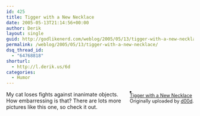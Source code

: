 ```yaml
---
id: 425
title: Tigger with a New Necklace
date: 2005-05-13T21:14:56+00:00
author: Derik
layout: single
guid: http://godlikenerd.com/weblog/2005/05/13/tigger-with-a-new-necklace/
permalink: /weblog/2005/05/13/tigger-with-a-new-necklace/
dsq_thread_id:
  - "64768818"
shorturl:
  - http://l.derik.us/6d
categories:
  - Humor
---
```

<div style="float: right; margin-left: 10px; margin-bottom: 10px;">
  <a href="http://www.flickr.com/photos/d00d/13762335/" title="photo sharing"><img src="http://photos12.flickr.com/13762335_6365a23936_m.jpg" alt="" style="border: solid 2px #000000;" /></a> <br /> <span style="font-size: 0.9em; margin-top: 0px;"> <a href="http://www.flickr.com/photos/d00d/13762335/">Tigger with a New Necklace</a> <br /> Originally uploaded by <a href="http://www.flickr.com/people/d00d/">d00d</a>. </span>
</div>

My cat loses fights against inanimate objects. How embarressing is that? There are lots more pictures like this one, so check it out. <br clear="all" />